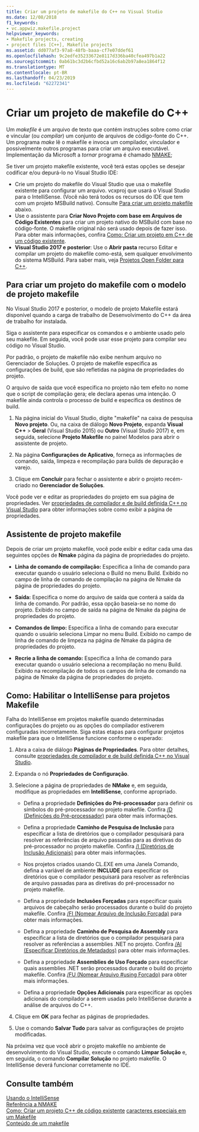 ```yaml
---
title: Criar um projeto de makefile do C++ no Visual Studio
ms.date: 12/08/2018
f1_keywords:
- vc.appwiz.makefile.project
helpviewer_keywords:
- Makefile projects, creating
- project files [C++], Makefile projects
ms.assetid: dd077af3-97a8-48fb-baaa-cf7e07ddef61
ms.openlocfilehash: 9c2edfe35233672e8117d336ba40cfea497b1a22
ms.sourcegitcommit: 0ab61bc3d2b6cfbd52a16c6ab2b97a8ea1864f12
ms.translationtype: MT
ms.contentlocale: pt-BR
ms.lasthandoff: 04/23/2019
ms.locfileid: "62272341"
---
```

# <a name="create-a-c-makefile-project"></a>Criar um projeto de makefile do C++

Um *makefile* é um arquivo de texto que contém instruções sobre como criar e vincular (ou *compilar*) um conjunto de arquivos de código-fonte do C++. Um programa *make* lê o makefile e invoca um compilador, vinculador e possivelmente outros programas para criar um arquivo executável. Implementação da Microsoft a *tornar* programa é chamado [NMAKE](nmake-reference.md);

Se tiver um projeto makefile existente, você terá estas opções se desejar codificar e/ou depurá-lo no Visual Studio IDE:

- Crie um projeto do makefile do Visual Studio que usa o makefile existente para configurar um arquivo. vcxproj que usará o Visual Studio para o IntelliSense. (Você não terá todos os recursos do IDE que tem com um projeto MSBuild nativo). Consulte [Para criar um projeto makefile](#create_a_makefile_project) abaixo.
- Use o assistente para **Criar Novo Projeto com base em Arquivos de Código Existentes** para criar um projeto nativo do MSBuild com base no código-fonte. O makefile original não será usado depois de fazer isso. Para obter mais informações, confira [Como: Criar um projeto em C++ de um código existente](../how-to-create-a-cpp-project-from-existing-code.md).
- **Visual Studio 2017 e posterior**: Use o **Abrir pasta** recurso Editar e compilar um projeto do makefile como-está, sem qualquer envolvimento do sistema MSBuild. Para saber mais, veja [Projetos Open Folder para C++](../open-folder-projects-cpp.md).

## <a name="a-namecreateamakefileproject-to-create-a-makefile-project-with-the-makefile-project-template"></a><a name="create_a_makefile_project"> Para criar um projeto do makefile com o modelo de projeto makefile

No Visual Studio 2017 e posterior, o modelo de projeto Makefile estará disponível quando a carga de trabalho de Desenvolvimento do C++ da área de trabalho for instalada.

Siga o assistente para especificar os comandos e o ambiente usado pelo seu makefile. Em seguida, você pode usar esse projeto para compilar seu código no Visual Studio.

Por padrão, o projeto de makefile não exibe nenhum arquivo no Gerenciador de Soluções. O projeto de makefile especifica as configurações de build, que são refletidas na página de propriedades do projeto.

O arquivo de saída que você especifica no projeto não tem efeito no nome que o script de compilação gera; ele declara apenas uma intenção. O makefile ainda controla o processo de build e especifica os destinos de build.

1. Na página inicial do Visual Studio, digite "makefile" na caixa de pesquisa **Novo projeto**. Ou, na caixa de diálogo **Novo Projeto**, expanda **Visual C++** > **Geral** (Visual Studio 2015) ou **Outro** (Visual Studio 2017) e, em seguida, selecione **Projeto Makefile** no painel Modelos para abrir o assistente de projeto.

1. Na página **Configurações de Aplicativo**, forneça as informações de comando, saída, limpeza e recompilação para builds de depuração e varejo.

1. Clique em **Concluir** para fechar o assistente e abrir o projeto recém-criado no **Gerenciador de Soluções**.

Você pode ver e editar as propriedades do projeto em sua página de propriedades. Ver [propriedades de compilador e de build definida C++ no Visual Studio](../working-with-project-properties.md) para obter informações sobre como exibir a página de propriedades.

## <a name="makefile-project-wizard"></a>Assistente de projeto makefile

Depois de criar um projeto makefile, você pode exibir e editar cada uma das seguintes opções de **Nmake** página da página de propriedades do projeto.

- **Linha de comando de compilação:** Especifica a linha de comando para executar quando o usuário seleciona o Build no menu Build. Exibido no campo de linha de comando de compilação na página de Nmake da página de propriedades do projeto.

- **Saída:** Especifica o nome do arquivo de saída que conterá a saída da linha de comando. Por padrão, essa opção baseia-se no nome do projeto. Exibido no campo de saída na página de Nmake da página de propriedades do projeto.

- **Comandos de limpo:** Especifica a linha de comando para executar quando o usuário seleciona Limpar no menu Build. Exibido no campo de linha de comando de limpeza na página de Nmake da página de propriedades do projeto.

- **Recrie a linha de comando:** Especifica a linha de comando para executar quando o usuário seleciona a recompilação no menu Build. Exibido na recompilação de todos os campos de linha de comando na página de Nmake da página de propriedades do projeto.

## <a name="how-to-enable-intellisense-for-makefile-projects"></a>Como: Habilitar o IntelliSense para projetos Makefile

Falha do IntelliSense em projetos makefile quando determinadas configurações do projeto ou as opções do compilador estiverem configuradas incorretamente. Siga estas etapas para configurar projetos makefile para que o IntelliSense funcione conforme o esperado:

1. Abra a caixa de diálogo **Páginas de Propriedades**. Para obter detalhes, consulte [propriedades de compilador e de build definida C++ no Visual Studio](../working-with-project-properties.md).

1. Expanda o nó **Propriedades de Configuração**.

1. Selecione a página de propriedades de **NMake** e, em seguida, modifique as propriedades em **IntelliSense**, conforme apropriado.

   - Defina a propriedade **Definições do Pré-processador** para definir os símbolos do pré-processador no projeto makefile. Confira [/D (Definições do Pré-processador)](d-preprocessor-definitions.md) para obter mais informações.

   - Defina a propriedade **Caminho de Pesquisa de Inclusão** para especificar a lista de diretórios que o compilador pesquisará para resolver as referências de arquivo passadas para as diretivas do pré-processador no projeto makefile. Confira [/I (Diretórios de Inclusão Adicionais)](i-additional-include-directories.md) para obter mais informações.

    - Nos projetos criados usando CL.EXE em uma Janela Comando, defina a variável de ambiente **INCLUDE** para especificar os diretórios que o compilador pesquisará para resolver as referências de arquivo passadas para as diretivas do pré-processador no projeto makefile.

   - Defina a propriedade **Inclusões Forçadas** para especificar quais arquivos de cabeçalho serão processados durante o build do projeto makefile. Confira [/FI (Nomear Arquivo de Inclusão Forçada)](fi-name-forced-include-file.md) para obter mais informações.

   - Defina a propriedade **Caminho de Pesquisa de Assembly** para especificar a lista de diretórios que o compilador pesquisará para resolver as referências a assemblies .NET no projeto. Confira [/AI (Especificar Diretórios de Metadados)](ai-specify-metadata-directories.md) para obter mais informações.

   - Defina a propriedade **Assemblies de Uso Forçado** para especificar quais assemblies .NET serão processados durante o build do projeto makefile. Confira [/FU (Nomear Arquivo #using Forçado)](fu-name-forced-hash-using-file.md) para obter mais informações.

   - Defina a propriedade **Opções Adicionais** para especificar as opções adicionais do compilador a serem usadas pelo IntelliSense durante a análise de arquivos do C++.

1. Clique em **OK** para fechar as páginas de propriedades.

1. Use o comando **Salvar Tudo** para salvar as configurações de projeto modificadas.

Na próxima vez que você abrir o projeto makefile no ambiente de desenvolvimento do Visual Studio, execute o comando **Limpar Solução** e, em seguida, o comando **Compilar Solução** no projeto makefile. O IntelliSense deverá funcionar corretamente no IDE.

## <a name="see-also"></a>Consulte também

[Usando o IntelliSense](/visualstudio/ide/using-intellisense)<br>
[Referência a NMAKE](nmake-reference.md)<br>
[Como: Criar um projeto C++ de código existente](../how-to-create-a-cpp-project-from-existing-code.md)
[caracteres especiais em um Makefile](special-characters-in-a-makefile.md)<br/>
[Conteúdo de um makefile](contents-of-a-makefile.md)<br/>
